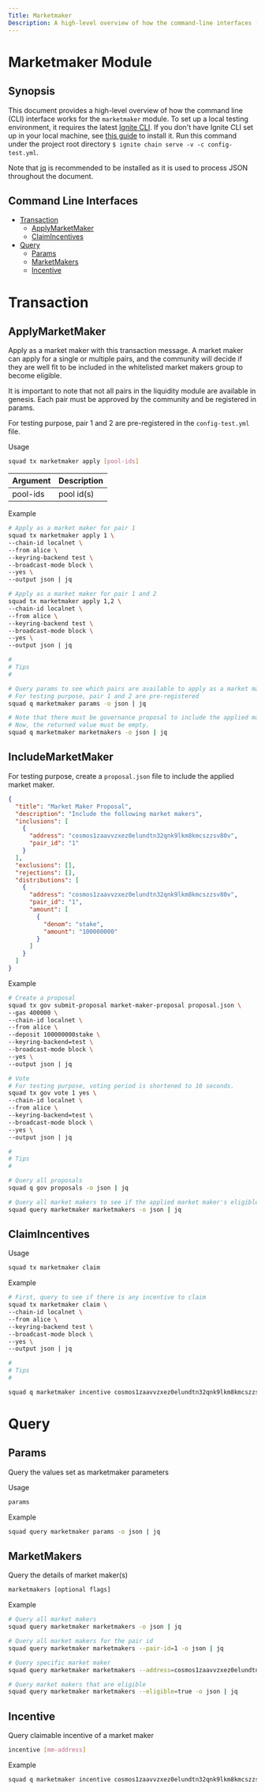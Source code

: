 ```yaml
---
Title: Marketmaker
Description: A high-level overview of how the command-line interfaces (CLI) works for the marketmaker module.
---
```


# Marketmaker Module

## Synopsis

This document provides a high-level overview of how the command line (CLI) interface works for the `marketmaker` module. To set up a local testing environment, it requires the latest [Ignite CLI](https://docs.ignite.com/). If you don't have Ignite CLI set up in your local machine, see [this guide](https://docs.ignite.com/guide/install.html) to install it. Run this command under the project root directory `$ ignite chain serve -v -c config-test.yml`.

Note that [jq](https://stedolan.github.io/jq/) is recommended to be installed as it is used to process JSON throughout the document.

## Command Line Interfaces

- [Transaction](#Transaction)
  - [ApplyMarketMaker](#ApplyMarketMaker)
  - [ClaimIncentives](#ClaimIncentives)
- [Query](#Query)
  - [Params](#Params)
  - [MarketMakers](#MarketMakers)
  - [Incentive](#Incentive)

# Transaction

## ApplyMarketMaker

Apply as a market maker with this transaction message. A market maker can apply for a single or multiple pairs, and the community will decide if they are well fit to be included in the whitelisted market makers group to become eligible.

It is important to note that not all pairs in the liquidity module are available in genesis. Each pair must be approved by the community and be registered in params.

For testing purpose, pair 1 and 2 are pre-registered in the `config-test.yml` file.

Usage

```bash
squad tx marketmaker apply [pool-ids]
```

| **Argument** | **Description** |
| :----------- | :-------------- |
| pool-ids     | pool id(s)      |

Example

```bash
# Apply as a market maker for pair 1
squad tx marketmaker apply 1 \
--chain-id localnet \
--from alice \
--keyring-backend test \
--broadcast-mode block \
--yes \
--output json | jq

# Apply as a market maker for pair 1 and 2
squad tx marketmaker apply 1,2 \
--chain-id localnet \
--from alice \
--keyring-backend test \
--broadcast-mode block \
--yes \
--output json | jq

#
# Tips
#

# Query params to see which pairs are available to apply as a market maker
# For testing purpose, pair 1 and 2 are pre-registered
squad q marketmaker params -o json | jq

# Note that there must be governance proposal to include the applied market maker to become eligible
# Now, the returned value must be empty.
squad q marketmaker marketmakers -o json | jq
```

## IncludeMarketMaker

For testing purpose, create a `proposal.json` file to include the applied market maker.

```json
{
  "title": "Market Maker Proposal",
  "description": "Include the following market makers",
  "inclusions": [
    {
      "address": "cosmos1zaavvzxez0elundtn32qnk9lkm8kmcszzsv80v",
      "pair_id": "1"
    }
  ],
  "exclusions": [],
  "rejections": [],
  "distributions": [
    {
      "address": "cosmos1zaavvzxez0elundtn32qnk9lkm8kmcszzsv80v",
      "pair_id": "1",
      "amount": [
        {
          "denom": "stake",
          "amount": "100000000"
        }
      ]
    }
  ]
}
```

Example

```bash
# Create a proposal
squad tx gov submit-proposal market-maker-proposal proposal.json \
--gas 400000 \
--chain-id localnet \
--from alice \
--deposit 100000000stake \
--keyring-backend=test \
--broadcast-mode block \
--yes \
--output json | jq

# Vote
# For testing purpose, voting period is shortened to 10 seconds.
squad tx gov vote 1 yes \
--chain-id localnet \
--from alice \
--keyring-backend=test \
--broadcast-mode block \
--yes \
--output json | jq

#
# Tips
#

# Query all proposals
squad q gov proposals -o json | jq

# Query all market makers to see if the applied market maker's eligible is true now
squad query marketmaker marketmakers -o json | jq
```

## ClaimIncentives

Usage

```bash
squad tx marketmaker claim
```

Example

```bash
# First, query to see if there is any incentive to claim
squad tx marketmaker claim \
--chain-id localnet \
--from alice \
--keyring-backend test \
--broadcast-mode block \
--yes \
--output json | jq

#
# Tips
#

squad q marketmaker incentive cosmos1zaavvzxez0elundtn32qnk9lkm8kmcszzsv80v -o json | jq
```

# Query

## Params

Query the values set as marketmaker parameters

Usage

```bash
params
```

Example

```bash
squad query marketmaker params -o json | jq
```

## MarketMakers

Query the details of market maker(s)

```bash
marketmakers [optional flags]
```

Example

```bash
# Query all market makers
squad query marketmaker marketmakers -o json | jq

# Query all market makers for the pair id
squad query marketmaker marketmakers --pair-id=1 -o json | jq

# Query specific market maker
squad query marketmaker marketmakers --address=cosmos1zaavvzxez0elundtn32qnk9lkm8kmcszzsv80v -o json | jq

# Query market makers that are eligible
squad query marketmaker marketmakers --eligible=true -o json | jq
```

## Incentive

Query claimable incentive of a market maker

```bash
incentive [mm-address]
```

Example

```bash
squad q marketmaker incentive cosmos1zaavvzxez0elundtn32qnk9lkm8kmcszzsv80v -o json | jq
```
